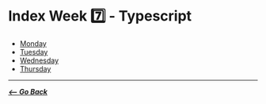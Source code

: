 # Index Week 7️⃣ - Typescript

- [Monday](./monday/)
- [Tuesday](./tuesday/)
- [Wednesday](./READMEw.md)
- [Thursday](./READMEth.md)

<hr>

**_[<-- Go Back](./../../README.md)_**
